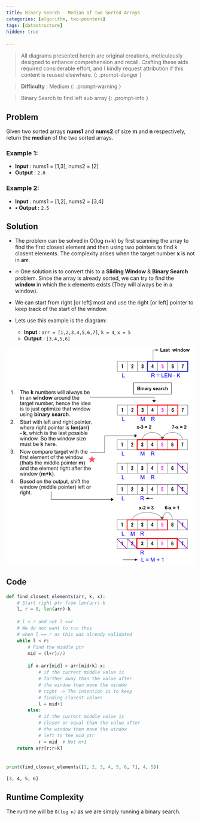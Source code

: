 ```yaml
---
title: Binary Search - Median of Two Sorted Arrays
categories: [algorithm, two-pointers]
tags: [datastructure]
hidden: true

---
```


> All diagrams presented herein are original creations, meticulously designed to enhance comprehension and recall. Crafting these aids required considerable effort, and I kindly request attribution if this content is reused elsewhere.
{: .prompt-danger }

> **Difficulty** : Medium
{: .prompt-warning }

> Binary Search to find left sub array
{: .prompt-info }


## Problem

Given two sorted arrays **nums1** and **nums2** of size **m** and **n** respectively, return the **median** of the two sorted arrays.

### Example 1:

- **Input** :  nums1 = [1,3], nums2 = [2]    	
- **Output** : `2.0`

### Example 2:

- **Input** : nums1 = [1,2], nums2 = [3,4]
- **• Output :**  `2.5`

## Solution

- The problem can be solved in O(log n+k) by first scanning the array to find the first closest element and then using two pointers to find k closent elements. The complexity arises when the target number **x** is not in **arr**. 
- :fire: One solution is to convert this to a **Sliding Window** & **Binary Search** problem. Since the array is already sorted, we can try to find the **window** in which the `k` elements exists (They will always be in a window). 
- We can start from right [or left] most and use the right [or left] pointer to keep track of the start of the window.

- Lets use this example is the diagram:
  - **Input** : `arr = [1,2,3,4,5,6,7]`, `k = 4`, `x = 5`
  - **Output** : `[3,4,5,6]`

![image-20240403172854483](../assets/img/image-20240403172854483.jpg)

## Code

```python
def find_closest_elements(arr, k, x):
    # Start right ptr from len(arr)-k
    l, r = 0, len(arr)-k

    # l < r and not l <=r 
    # We do not want to run this
    # when l == r as this was already validated 
    while l < r:
        # Find the middle ptr
        mid = (l+r)//2

        if x-arr[mid] > arr[mid+k]-x:
            # if the current middle value is
            # farther away than the value after
            # the window then move the window
            # right -> The intention is to keep 
            # finding closest values
            l = mid+1
        else:
            # if the current middle value is
            # closer or equal than the value after
            # the window then move the window
            # left to the mid ptr
            r = mid  # Not m+1
    return arr[r:r+k]


print(find_closest_elements([1, 2, 3, 4, 5, 6, 7], 4, 5))
```

```
[3, 4, 5, 6]
```



## Runtime Complexity

The runtime will be `O(log n)` as we are simply running a binary search.
